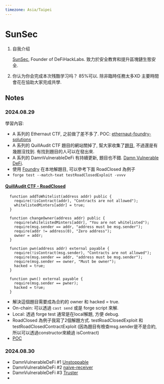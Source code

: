```yaml
---
timezone: Asia/Taipei
---
```



# SunSec

1. 自我介绍
   
   [SunSec](https://x.com/1nf0s3cpt), Founder of DeFiHackLabs. 致力於安全教育和提升區塊鏈生態安全.
2. 你认为你会完成本次残酷学习吗？
   85%可以. 除非臨時任務太多XD 主要時間會花在協助大家完成共學.

## Notes

<!-- Content_START -->

### 2024.08.29

學習內容: 
- A 系列的 Ethernaut CTF, 之前做了差不多了. POC: [ethernaut-foundry-solutions](https://github.com/SunWeb3Sec/ethernaut-foundry-solutions)
- A 系列的 QuillAudit CTF 題目的網站關掉了, 幫大家收集了[題目](./Writeup/SunSec/src/QuillCTF/), 不過還是有幾題沒找到. 有找到題目的人可以在發出來.
- A 系列的 DamnVulnerableDeFi 有持續更新, 題目也不錯. [Damn Vulnerable DeFi](https://github.com/theredguild/damn-vulnerable-defi/tree/v4.0.0).
- 使用 [Foundry](https://book.getfoundry.sh/) 在本地解題目, 可以參考下面 RoadClosed 為例子
- ``forge test --match-teat testRoadClosedExploit -vvvv``
#### [QuillAudit CTF - RoadClosed](./Writeup/SunSec/QuillCTF/test/RoadClosed.t.sol)
```
  function addToWhitelist(address addr) public {
    require(!isContract(addr), "Contracts are not allowed");
    whitelistedMinters[addr] = true;
  }

  function changeOwner(address addr) public {
    require(whitelistedMinters[addr], "You are not whitelisted");
    require(msg.sender == addr, "address must be msg.sender");
    require(addr != address(0), "Zero address");
    owner = addr;
  }

  function pwn(address addr) external payable {
    require(!isContract(msg.sender), "Contracts are not allowed");
    require(msg.sender == addr, "address must be msg.sender");
    require(msg.sender == owner, "Must be owner");
    hacked = true;
  }

  function pwn() external payable {
    require(msg.sender == pwner);
    hacked = true;
  }
```
- 解決這個題目需要成為合約的 owner 和 hacked = true.
- On-chain: 可以透過 ``cast send`` 或是 forge script 來解.
- Local: 透過 forge test 通常是在local解題, 方便 debug.
- RoadClosed 為例子我寫了2個解題方式. testRoadClosedExploit 和 testRoadClosedContractExploit (因為題目有檢查msg.sender是不是合約, 所以可以透過constructor來繞過 isContract)
- [POC](./Writeup/SunSec/test/QuillCTF/RoadClosed.t.sol) 

### 2024.08.30
- DamnVulnerableDeFi #1 [Unstoppable](./Writeup/SunSec/damn-vulnerable-defi-writeup.md#unstoppable)
- DamnVulnerableDeFi #2 [naive-receiver](./Writeup/SunSec/damn-vulnerable-defi-writeup.md#naive-receiver)
- DamnVulnerableDeFi #3 [Truster](./Writeup/SunSec/damn-vulnerable-defi-writeup.md#truster)
- 
<!-- Content_END -->
